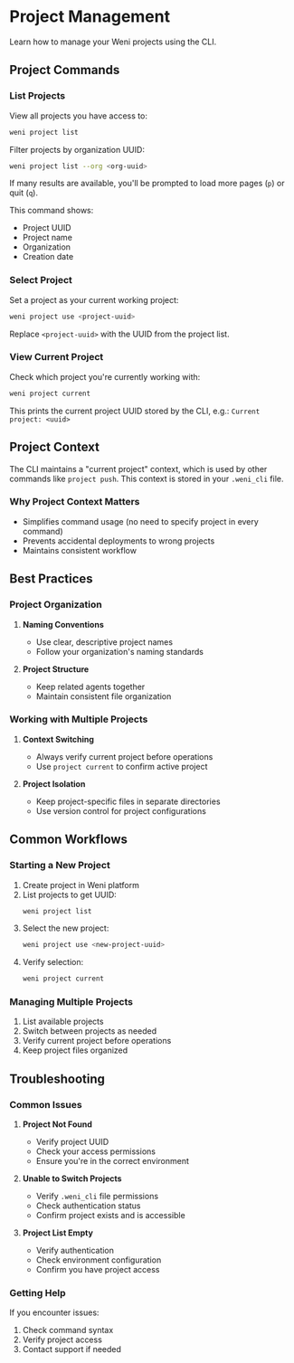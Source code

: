 # Project Management

Learn how to manage your Weni projects using the CLI.

## Project Commands

### List Projects

View all projects you have access to:

```bash
weni project list
```

Filter projects by organization UUID:

```bash
weni project list --org <org-uuid>
```

If many results are available, you'll be prompted to load more pages (`p`) or quit (`q`).

This command shows:
- Project UUID
- Project name
- Organization
- Creation date

### Select Project

Set a project as your current working project:

```bash
weni project use <project-uuid>
```

Replace `<project-uuid>` with the UUID from the project list.

### View Current Project

Check which project you're currently working with:

```bash
weni project current
```

This prints the current project UUID stored by the CLI, e.g.: `Current project: <uuid>`

## Project Context

The CLI maintains a "current project" context, which is used by other commands like `project push`. This context is stored in your `.weni_cli` file.

### Why Project Context Matters

- Simplifies command usage (no need to specify project in every command)
- Prevents accidental deployments to wrong projects
- Maintains consistent workflow

## Best Practices

### Project Organization

1. **Naming Conventions**
   - Use clear, descriptive project names
   - Follow your organization's naming standards

2. **Project Structure**
   - Keep related agents together
   - Maintain consistent file organization

### Working with Multiple Projects

1. **Context Switching**
   - Always verify current project before operations
   - Use `project current` to confirm active project

2. **Project Isolation**
   - Keep project-specific files in separate directories
   - Use version control for project configurations

## Common Workflows

### Starting a New Project

1. Create project in Weni platform
2. List projects to get UUID:
   ```bash
   weni project list
   ```
3. Select the new project:
   ```bash
   weni project use <new-project-uuid>
   ```
4. Verify selection:
   ```bash
   weni project current
   ```

### Managing Multiple Projects

1. List available projects
2. Switch between projects as needed
3. Verify current project before operations
4. Keep project files organized

## Troubleshooting

### Common Issues

1. **Project Not Found**
   - Verify project UUID
   - Check your access permissions
   - Ensure you're in the correct environment

2. **Unable to Switch Projects**
   - Verify `.weni_cli` file permissions
   - Check authentication status
   - Confirm project exists and is accessible

3. **Project List Empty**
   - Verify authentication
   - Check environment configuration
   - Confirm you have project access

### Getting Help

If you encounter issues:
1. Check command syntax
2. Verify project access
3. Contact support if needed
